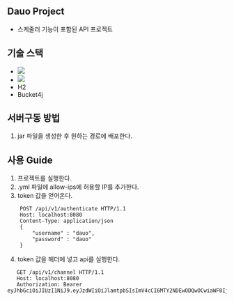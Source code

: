 ## Dauo Project

- 스케줄러 기능이 포함된 API 프로젝트

## 기술 스택
- <img src="https://img.shields.io/badge/springboot-6DB33F?style=for-the-badge&logo=springboot&logoColor=white">
- <img src="https://img.shields.io/badge/gradle-02303A?style=for-the-badge&logo=gradle&logoColor=white">
- H2
- Bucket4j

## 서버구동 방법
1) jar 파일을 생성한 후 원하는 경로에 배포한다.

## 사용 Guide

1) 프로젝트를 실행한다.
2) .yml 파일에 allow-ips에 허용할 IP를 추가한다.
3) token 값을 얻어온다.
```
    POST /api/v1/authenticate HTTP/1.1
    Host: localhost:8080
    Content-Type: application/json
    {
        "username" : "dauo", 
        "password" : "dauo"
    } 
```
4) token 값을 헤더에 넣고 api를 실행한다.
```
   GET /api/v1/channel HTTP/1.1
   Host: localhost:8080
   Authorization: Bearer eyJhbGciOiJIUzI1NiJ9.eyJzdWIiOiJlamtpbSIsImV4cCI6MTY2NDEwODQwOCwiaWF0IjoxNjY0MDcyNDA4fQ.ea3xmsP1SjWrHD_Y3AwxkNbHsFFQMAR15Uzj8encUEM
```
